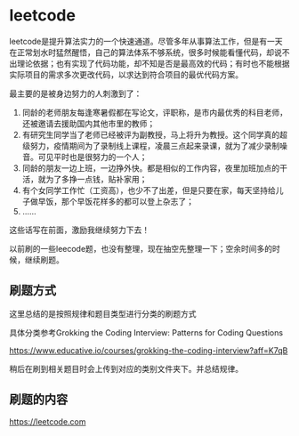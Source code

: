 # leetcode

leetcode是提升算法实力的一个快速通道。尽管多年从事算法工作，但是有一天在正常划水时猛然醒悟，自己的算法体系不够系统，很多时候能看懂代码，却说不出理论依据；也有实现了代码功能，却不知是否是最高效的代码；有时也不能根据实际项目的需求多次更改代码，以求达到符合项目的最优代码方案。

最主要的是被身边努力的人刺激到了：
1. 同龄的老师朋友每逢寒暑假都在写论文，评职称，是市内最优秀的科目老师，还被邀请去援助国内其他市里的教师；
2. 有研究生同学当了老师已经被评为副教授，马上将升为教授。这个同学真的超级努力，疫情期间为了录制线上课程，凌晨三点起来录课，就为了减少录制噪音。可见平时也是很努力的一个人；
3. 同龄的朋友一边上班，一边挣外快。都是相似的工作内容，夜里加班加点的干活，就为了多挣一点钱，贴补家用；
4. 有个女同学工作忙（工资高），也少不了出差，但是只要在家，每天坚持给儿子做早饭，那个早饭花样多的都可以登上杂志了；
5. ……

这些话写在前面，激励我继续努力下去！

以前刷的一些leecode题，也没有整理，现在抽空先整理一下；空余时间多的时候，继续刷题。



## 刷题方式

这里总结的是按照规律和题目类型进行分类的刷题方式

具体分类参考Grokking the Coding Interview: Patterns for Coding Questions

https://www.educative.io/courses/grokking-the-coding-interview?aff=K7qB

稍后在刷到相关题目时会上传到对应的类别文件夹下。并总结规律。


## 刷题的内容

https://leetcode.com

